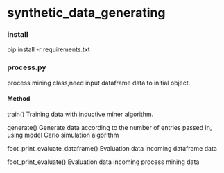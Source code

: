 # synthetic_data_generating

### install
pip install -r requirements.txt

### process.py

process mining class,need input dataframe data  to initial object.

#### Method

train() Training data with inductive miner algorithm.

generate() Generate data according to the number of entries passed in, using model Carlo simulation algorithm

foot_print_evaluate_dataframe() Evaluation data incoming dataframe data

foot_print_evaluate() Evaluation data incoming process mining data

